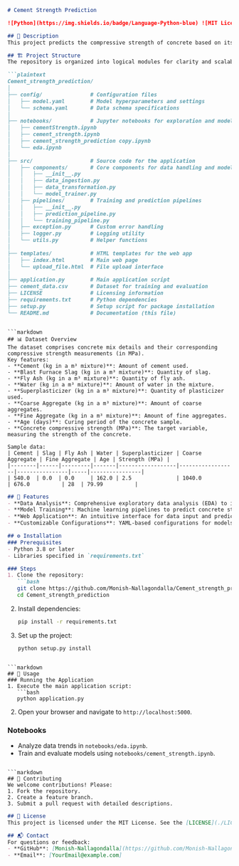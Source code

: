 ```markdown
# Cement Strength Prediction

![Python](https://img.shields.io/badge/Language-Python-blue) ![MIT License](https://img.shields.io/badge/License-MIT-green)
```

```markdown
## 📜 Description
This project predicts the compressive strength of concrete based on its components and other factors. Using a dataset containing detailed information about cement mixtures and their curing age, the project employs machine learning models to optimize predictions and aid in quality assurance and material selection for concrete production.
```

```markdown
## 🏗️ Project Structure
The repository is organized into logical modules for clarity and scalability:

```plaintext
Cement_strength_prediction/
│
├── config/               # Configuration files
│   ├── model.yaml        # Model hyperparameters and settings
│   └── schema.yaml       # Data schema specifications
│
├── notebooks/            # Jupyter notebooks for exploration and modeling
│   ├── cementStrength.ipynb
│   ├── cement_strength.ipynb
│   ├── cement_strength_prediction copy.ipynb
│   └── eda.ipynb
│
├── src/                  # Source code for the application
│   ├── components/       # Core components for data handling and modeling
│   │   ├── __init__.py
│   │   ├── data_ingestion.py
│   │   ├── data_transformation.py
│   │   └── model_trainer.py
│   ├── pipelines/        # Training and prediction pipelines
│   │   ├── __init__.py
│   │   ├── prediction_pipeline.py
│   │   └── training_pipeline.py
│   ├── exception.py      # Custom error handling
│   ├── logger.py         # Logging utility
│   └── utils.py          # Helper functions
│
├── templates/            # HTML templates for the web app
│   ├── index.html        # Main web page
│   └── upload_file.html  # File upload interface
│
├── application.py        # Main application script
├── cement_data.csv       # Dataset for training and evaluation
├── LICENSE               # Licensing information
├── requirements.txt      # Python dependencies
├── setup.py              # Setup script for package installation
└── README.md             # Documentation (this file)
```
```

```markdown
## 📊 Dataset Overview
The dataset comprises concrete mix details and their corresponding compressive strength measurements (in MPa).  
Key features:
- **Cement (kg in a m³ mixture)**: Amount of cement used.
- **Blast Furnace Slag (kg in a m³ mixture)**: Quantity of slag.
- **Fly Ash (kg in a m³ mixture)**: Quantity of fly ash.
- **Water (kg in a m³ mixture)**: Amount of water in the mixture.
- **Superplasticizer (kg in a m³ mixture)**: Quantity of plasticizer used.
- **Coarse Aggregate (kg in a m³ mixture)**: Amount of coarse aggregates.
- **Fine Aggregate (kg in a m³ mixture)**: Amount of fine aggregates.
- **Age (days)**: Curing period of the concrete sample.
- **Concrete compressive strength (MPa)**: The target variable, measuring the strength of the concrete.

Sample data:
| Cement | Slag | Fly Ash | Water | Superplasticizer | Coarse Aggregate | Fine Aggregate | Age | Strength (MPa) |
|--------|------|---------|-------|------------------|------------------|----------------|-----|----------------|
| 540.0  | 0.0  | 0.0     | 162.0 | 2.5              | 1040.0           | 676.0          | 28  | 79.99          |
```

```markdown
## 🚀 Features
- **Data Analysis**: Comprehensive exploratory data analysis (EDA) to identify patterns and relationships.
- **Model Training**: Machine learning pipelines to predict concrete strength.
- **Web Application**: An intuitive interface for data input and predictions.
- **Customizable Configurations**: YAML-based configurations for models and data schema.
```

```markdown
## ⚙️ Installation
### Prerequisites
- Python 3.8 or later
- Libraries specified in `requirements.txt`

### Steps
1. Clone the repository:
   ```bash
   git clone https://github.com/Monish-Nallagondalla/Cement_strength_prediction.git
   cd Cement_strength_prediction
   ```
2. Install dependencies:
   ```bash
   pip install -r requirements.txt
   ```

3. Set up the project:
   ```bash
   python setup.py install
   ```
```

```markdown
## 📂 Usage
### Running the Application
1. Execute the main application script:
   ```bash
   python application.py
   ```
2. Open your browser and navigate to `http://localhost:5000`.

### Notebooks
- Analyze data trends in `notebooks/eda.ipynb`.
- Train and evaluate models using `notebooks/cement_strength.ipynb`.
```

```markdown
## 🤝 Contributing
We welcome contributions! Please:
1. Fork the repository.
2. Create a feature branch.
3. Submit a pull request with detailed descriptions.
```

```markdown
## 📝 License
This project is licensed under the MIT License. See the [LICENSE](./LICENSE) file for more information.
```

```markdown
## 📬 Contact
For questions or feedback:
- **GitHub**: [Monish-Nallagondalla](https://github.com/Monish-Nallagondalla)
- **Email**: [YourEmail@example.com]
```
